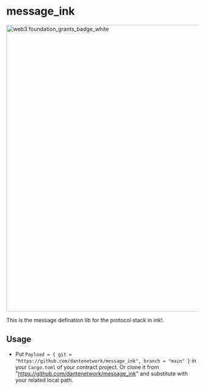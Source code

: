 # message_ink

<img width="750" alt="web3 foundation_grants_badge_white" src="https://user-images.githubusercontent.com/83746881/187579523-a40f4fe5-178c-4dae-9482-aa737ff6226b.png">

This is the message defination lib for the protocol stack in ink!.

## Usage

* Put `Payload = { git = "https://github.com/dantenetwork/message_ink", branch = "main" }` in your `Cargo.toml` of your contract project. Or clone it from "https://github.com/dantenetwork/message_ink" and substitute with your related local path.

